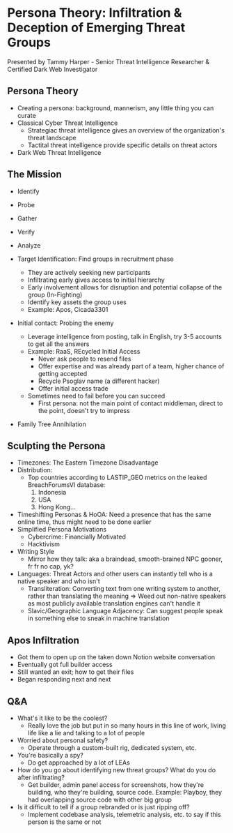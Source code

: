 # Persona Theory: Infiltration & Deception of Emerging Threat Groups

Presented by Tammy Harper - Senior Threat Intelligence Researcher & Certified Dark Web Investigator

## Persona Theory

- Creating a persona: background, mannerism, any little thing you can curate
- Classical Cyber Threat Intelligence
    - Strategiac threat intelligence gives an overview of the organization's threat landscape
    - Tactital threat intelligence provide specific details on threat actors
- Dark Web Threat Intelligence

## The Mission

- Identify
- Probe
- Gather
- Verify
- Analyze

- Target Identification: Find groups in recruitment phase
    - They are actively seeking new participants
    - Infiltrating early gives access to initial hierarchy
    - Early involvement allows for disruption and potential collapse of the group (In-Fighting)
    - Identify key assets the group uses
    - Example: Apos, Cicada3301

- Initial contact: Probing the enemy
    - Leverage intelligence from posting, talk in English, try 3-5 accounts to get all the answers
    - Example: RaaS, REcycled Initial Access
        - Never ask people to resend files
        - Offer expertise and was already part of a team, higher chance of getting accepted
        - Recycle Psoglav name (a different hacker)
        - Offer initial access trade
    - Sometimes need to fail before you can succeed
        - First persona: not the main point of contact middleman, direct to the point, doesn't try to impress

- Family Tree Annihilation

## Sculpting the Persona

- Timezones: The Eastern Timezone Disadvantage
- Distribution:
    - Top countries according to LASTIP_GEO metrics on the leaked BreachForumsVI database:
        1. Indonesia
        2. USA
        3. Hong Kong...
- Timeshifting Personas & HoOA: Need a presence that has the same online time, thus might need to be done earlier
- Simplified Persona Motivations
    - Cybercrime: Financially Motivated
    - Hacktivism
- Writing Style
    - Mirror how they talk: aka a braindead, smooth-brained NPC gooner, fr fr no cap, yk?
- Languages: Threat Actors and other users can instantly tell who is a native speaker and who isn't
    - Transliteration: Converting text from one writing system to another, rather than translating the meaning => Weed out non-native speakers as most publicly available translation engines can't handle it
    - Slavic/Geographic Language Adjacency: Can suggest people speak in something else to sneak in machine translation

## Apos Infiltration

- Got them to open up on the taken down Notion website conversation
- Eventually got full builder access
- Still wanted an exit; how to get their files
- Began responding next and next

## Q&A

- What's it like to be the coolest?
    - Really love the job but put in so many hours in this line of work, living life like a lie and talking to a lot of people
- Worried about personal safety?
    - Operate through a custom-built rig, dedicated system, etc.
- You're basically a spy?
    - Do get approached by a lot of LEAs
- How do you go about identifying new threat groups? What do you do after infiltrating?
    - Get builder, admin panel access for screenshots, how they're building, who they're building, source code. Example: Playboy, they had overlapping source code with other big group
- Is it difficult to tell if a group rebranded or is just ripping off?
    - Implement codebase analysis, telemetric analysis, etc. to say if this person is the same or not
